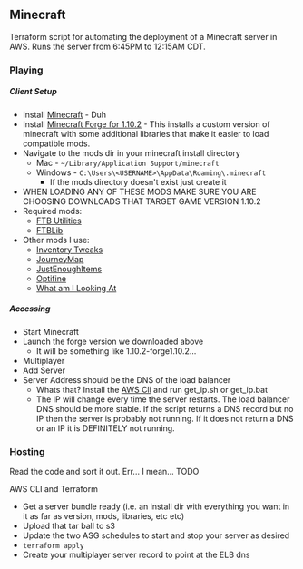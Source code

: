 ## Minecraft

Terraform script for automating the deployment of a Minecraft server in AWS. Runs the server from 6:45PM to 12:15AM CDT.

### Playing

##### Client Setup

* Install [Minecraft](https://minecraft.net/en-us/) - Duh
* Install [Minecraft Forge for 1.10.2](https://files.minecraftforge.net/maven/net/minecraftforge/forge/index_1.10.2.html) - This installs a custom version of minecraft with some additional libraries that make it easier to load compatible mods.
* Navigate to the mods dir in your minecraft install directory
    * Mac - `~/Library/Application Support/minecraft`
    * Windows - `C:\Users\<USERNAME>\AppData\Roaming\.minecraft`
        * If the mods directory doesn't exist just create it
* WHEN LOADING ANY OF THESE MODS MAKE SURE YOU ARE CHOOSING DOWNLOADS THAT TARGET GAME VERSION 1.10.2
* Required mods:
    * [FTB Utilities](https://mods.curse.com/mc-mods/minecraft/237102-ftb-utilities)
    * [FTBLib](https://mods.curse.com/mc-mods/minecraft/237167-ftblib)
* Other mods I use:
    * [Inventory Tweaks](https://mods.curse.com/mc-mods/minecraft/223094-inventory-tweaks)
    * [JourneyMap](https://mods.curse.com/mc-mods/minecraft/journeymap-32274)
    * [JustEnoughItems](https://mods.curse.com/mc-mods/minecraft/238222-just-enough-items-jei)
    * [Optifine](https://optifine.net/downloads)
    * [What am I Looking At](https://mods.curse.com/mc-mods/minecraft/223094-inventory-tweakshttps://mods.curse.com/mc-mods/minecraft/waila)

##### Accessing

* Start Minecraft
* Launch the forge version we downloaded above
    * It will be something like 1.10.2-forge1.10.2...
* Multiplayer
* Add Server
* Server Address should be the DNS of the load balancer
    * Whats that? Install the [AWS Cli](https://aws.amazon.com/cli/) and run get_ip.sh or get_ip.bat
    * The IP will change every time the server restarts. The load balancer DNS should be more stable. If the script returns a DNS record but no IP then the server is probably not running. If it does not return a DNS or an IP it is DEFINITELY not running.

### Hosting

Read the code and sort it out. Err... I mean... TODO

AWS CLI and Terraform

* Get a server bundle ready (i.e. an install dir with everything you want in it as far as version, mods, libraries, etc etc)
* Upload that tar ball to s3
* Update the two ASG schedules to start and stop your server as desired
* `terraform apply`
* Create your multiplayer server record to point at the ELB dns

